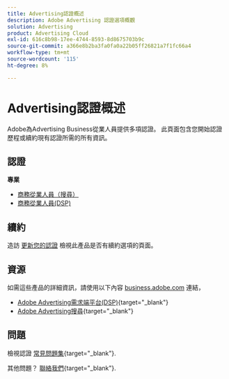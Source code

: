```yaml
---
title: Advertising認證概述
description: Adobe Advertising 認證選項概觀
solution: Advertising
product: Advertising Cloud
exl-id: 616c8b98-17ee-4744-8593-8d8675703b9c
source-git-commit: a366e8b2ba3fa0fa0a22b05ff26821a7f1fc66a4
workflow-type: tm+mt
source-wordcount: '115'
ht-degree: 8%

---
```


# Advertising認證概述

Adobe為Advertising Business從業人員提供多項認證。  此頁面包含您開始認證歷程或續約現有認證所需的所有資訊。

## 認證

**專業**

* [商務從業人員（搜尋）](/help/certifications/aac/aac-search-p-business.md) <!--AD0-E501-->
* [商務從業人員(DSP)](/help/certifications/aac/aac-dsp-p-business.md) <!--AD0-E502-->

## 續約

造訪 [更新您的認證](/help/certifications/renew.md) 檢視此產品是否有續約選項的頁面。

## 資源

如需這些產品的詳細資訊，請使用以下內容 [business.adobe.com](https://business.adobe.com/) 連結，

* [Adobe Advertising需求端平台(DSP)](https://business.adobe.com/products/advertising/demand-side-platform.html){target="_blank"}
* [Adobe Advertising搜尋](https://business.adobe.com/products/advertising/search-marketing-management.html){target="_blank"}

## 問題

檢視認證 [常見問題集](https://experienceleague.adobe.com/docs/certification/certification/faq.html){target="_blank"}.

其他問題？ [聯絡我們](mailto:certif@adobe.com){target="_blank"}.
